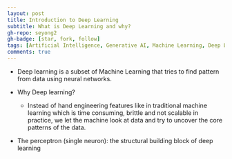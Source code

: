 ```yaml
---
layout: post
title: Introduction to Deep Learning
subtitle: What is Deep Learning and why?
gh-repo: seyong2
gh-badge: [star, fork, follow]
tags: [Artificial Intelligence, Generative AI, Machine Learning, Deep Learning, Data Science]
comments: true
---
```


- Deep learning is a subset of Machine Learning that tries to find pattern from data using neural networks.
- Why Deep learning?
  - Instead of hand engineering features like in traditional machine learning which is time consuming, brittle and not scalable in practice, we let the machine look at data and try to uncover the core patterns of the data.
 
- The perceptron (single neuron): the structural building block of deep learning
